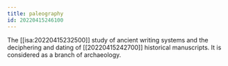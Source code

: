 ```yaml
---
title: paleography
id: 20220415246100
---
```


The [[isa:20220415232500]] study of ancient writing systems and the deciphering and dating of [[20220415242700]] historical manuscripts. It is considered as a branch of archaeology. 
